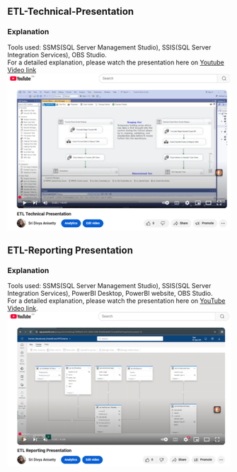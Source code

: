 ## ETL-Technical-Presentation
### Explanation
Tools used: SSMS(SQL Server Management Studio), SSIS(SQL Server Integration Services), OBS Studio.  
For a detailed explanation, please watch the presentation here on [Youtube Video link](https://youtu.be/Zc0wEWXWd4E)  
![Screenshot](./Youtube%20link.PNG)

## ETL-Reporting Presentation
### Explanation
Tools used: SSMS(SQL Server Management Studio), SSIS(SQL Server Integration Services), PowerBI Desktop, PowerBI website, OBS Studio.  
For a detailed explanation, please watch the presentation here on [YouTube Video link](https://youtu.be/WSAugCCeIh8).
![Screenshot of YouTube Presentation](./YouTube%20link-Reporting.PNG)
